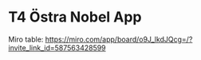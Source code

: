 # T4 Östra Nobel App

Miro table: https://miro.com/app/board/o9J_lkdJQcg=/?invite_link_id=587563428599
